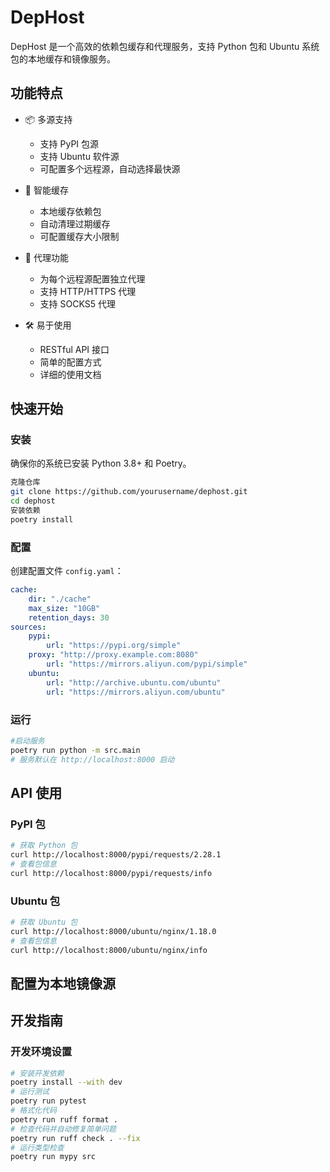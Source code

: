 # DepHost

DepHost 是一个高效的依赖包缓存和代理服务，支持 Python 包和 Ubuntu 系统包的本地缓存和镜像服务。

## 功能特点

- 📦 多源支持
  - 支持 PyPI 包源
  - 支持 Ubuntu 软件源
  - 可配置多个远程源，自动选择最快源
  
- 🚀 智能缓存
  - 本地缓存依赖包
  - 自动清理过期缓存
  - 可配置缓存大小限制
  
- 🔄 代理功能
  - 为每个远程源配置独立代理
  - 支持 HTTP/HTTPS 代理
  - 支持 SOCKS5 代理
  
- 🛠 易于使用
  - RESTful API 接口
  - 简单的配置方式
  - 详细的使用文档

## 快速开始

### 安装

确保你的系统已安装 Python 3.8+ 和 Poetry。

```bash
克隆仓库
git clone https://github.com/yourusername/dephost.git
cd dephost
安装依赖
poetry install
```


### 配置

创建配置文件 `config.yaml`：

```yaml
cache:
    dir: "./cache"
    max_size: "10GB"
    retention_days: 30
sources:
    pypi:
        url: "https://pypi.org/simple"
    proxy: "http://proxy.example.com:8080"
        url: "https://mirrors.aliyun.com/pypi/simple"
    ubuntu:
        url: "http://archive.ubuntu.com/ubuntu"
        url: "https://mirrors.aliyun.com/ubuntu"
```

### 运行

```bash
#启动服务
poetry run python -m src.main
# 服务默认在 http://localhost:8000 启动
```

## API 使用

### PyPI 包

```bash
# 获取 Python 包
curl http://localhost:8000/pypi/requests/2.28.1
# 查看包信息
curl http://localhost:8000/pypi/requests/info
```

### Ubuntu 包

```bash
# 获取 Ubuntu 包
curl http://localhost:8000/ubuntu/nginx/1.18.0
# 查看包信息
curl http://localhost:8000/ubuntu/nginx/info
```


## 配置为本地镜像源

## 开发指南

### 开发环境设置

```bash
# 安装开发依赖
poetry install --with dev
# 运行测试
poetry run pytest
# 格式化代码
poetry run ruff format .
# 检查代码并自动修复简单问题
poetry run ruff check . --fix
# 运行类型检查
poetry run mypy src
```